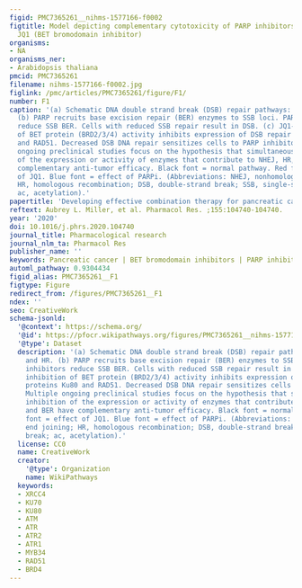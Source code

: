 ```yaml
---
figid: PMC7365261__nihms-1577166-f0002
figtitle: Model depicting complementary cytotoxicity of PARP inhibitors (PARPi) and
  JQ1 (BET bromodomain inhibitor)
organisms:
- NA
organisms_ner:
- Arabidopsis thaliana
pmcid: PMC7365261
filename: nihms-1577166-f0002.jpg
figlink: /pmc/articles/PMC7365261/figure/F1/
number: F1
caption: '(a) Schematic DNA double strand break (DSB) repair pathways: NHEJ and HR.
  (b) PARP recruits base excision repair (BER) enzymes to SSB loci. PARP inhibitors
  reduce SSB BER. Cells with reduced SSB repair result in DSB. (c) JQ1-mediated inhibition
  of BET protein (BRD2/3/4) activity inhibits expression of DSB repair proteins Ku80
  and RAD51. Decreased DSB DNA repair sensitizes cells to PARP inhibitors. Multiple
  ongoing preclinical studies focus on the hypothesis that simultaneous inhibition
  of the expression or activity of enzymes that contribute to NHEJ, HR, and BER have
  complementary anti-tumor efficacy. Black font = normal pathway. Red font = effect
  of JQ1. Blue font = effect of PARPi. (Abbreviations: NHEJ, nonhomologous end joining;
  HR, homologous recombination; DSB, double-strand break; SSB, single-strand break;
  ac, acetylation).'
papertitle: 'Developing effective combination therapy for pancreatic cancer: An overview.'
reftext: Aubrey L. Miller, et al. Pharmacol Res. ;155:104740-104740.
year: '2020'
doi: 10.1016/j.phrs.2020.104740
journal_title: Pharmacological research
journal_nlm_ta: Pharmacol Res
publisher_name: ''
keywords: Pancreatic cancer | BET bromodomain inhibitors | PARP inhibitors | gemcitabine
automl_pathway: 0.9304434
figid_alias: PMC7365261__F1
figtype: Figure
redirect_from: /figures/PMC7365261__F1
ndex: ''
seo: CreativeWork
schema-jsonld:
  '@context': https://schema.org/
  '@id': https://pfocr.wikipathways.org/figures/PMC7365261__nihms-1577166-f0002.html
  '@type': Dataset
  description: '(a) Schematic DNA double strand break (DSB) repair pathways: NHEJ
    and HR. (b) PARP recruits base excision repair (BER) enzymes to SSB loci. PARP
    inhibitors reduce SSB BER. Cells with reduced SSB repair result in DSB. (c) JQ1-mediated
    inhibition of BET protein (BRD2/3/4) activity inhibits expression of DSB repair
    proteins Ku80 and RAD51. Decreased DSB DNA repair sensitizes cells to PARP inhibitors.
    Multiple ongoing preclinical studies focus on the hypothesis that simultaneous
    inhibition of the expression or activity of enzymes that contribute to NHEJ, HR,
    and BER have complementary anti-tumor efficacy. Black font = normal pathway. Red
    font = effect of JQ1. Blue font = effect of PARPi. (Abbreviations: NHEJ, nonhomologous
    end joining; HR, homologous recombination; DSB, double-strand break; SSB, single-strand
    break; ac, acetylation).'
  license: CC0
  name: CreativeWork
  creator:
    '@type': Organization
    name: WikiPathways
  keywords:
  - XRCC4
  - KU70
  - KU80
  - ATM
  - ATR
  - ATR2
  - ATR1
  - MYB34
  - RAD51
  - BRD4
---
```

